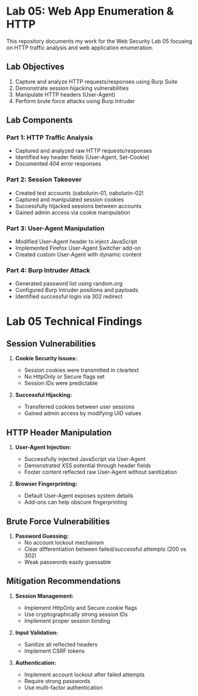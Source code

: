 # Lab 05: Web App Enumeration & HTTP

This repository documents my work for the Web Security Lab 05 focusing on HTTP traffic analysis and web application enumeration.

## Lab Objectives
1. Capture and analyze HTTP requests/responses using Burp Suite
2. Demonstrate session hijacking vulnerabilities
3. Manipulate HTTP headers (User-Agent)
4. Perform brute force attacks using Burp Intruder

## Lab Components

### Part 1: HTTP Traffic Analysis
- Captured and analyzed raw HTTP requests/responses
- Identified key header fields (User-Agent, Set-Cookie)
- Documented 404 error responses

### Part 2: Session Takeover
- Created test accounts (oabolurin-01, oabolurin-02)
- Captured and manipulated session cookies
- Successfully hijacked sessions between accounts
- Gained admin access via cookie manipulation

### Part 3: User-Agent Manipulation
- Modified User-Agent header to inject JavaScript
- Implemented Firefox User-Agent Switcher add-on
- Created custom User-Agent with dynamic content

### Part 4: Burp Intruder Attack
- Generated password list using random.org
- Configured Burp Intruder positions and payloads
- Identified successful login via 302 redirect


# Lab 05 Technical Findings

## Session Vulnerabilities
1. **Cookie Security Issues:**
   - Session cookies were transmitted in cleartext
   - No HttpOnly or Secure flags set
   - Session IDs were predictable

2. **Successful Hijacking:**
   - Transferred cookies between user sessions
   - Gained admin access by modifying UID values

## HTTP Header Manipulation
1. **User-Agent Injection:**
   - Successfully injected JavaScript via User-Agent
   - Demonstrated XSS potential through header fields
   - Footer content reflected raw User-Agent without sanitization

2. **Browser Fingerprinting:**
   - Default User-Agent exposes system details
   - Add-ons can help obscure fingerprinting

## Brute Force Vulnerabilities
1. **Password Guessing:**
   - No account lockout mechanism
   - Clear differentiation between failed/successful attempts (200 vs 302)
   - Weak passwords easily guessable

## Mitigation Recommendations
1. **Session Management:**
   - Implement HttpOnly and Secure cookie flags
   - Use cryptographically strong session IDs
   - Implement proper session binding

2. **Input Validation:**
   - Sanitize all reflected headers
   - Implement CSRF tokens

3. **Authentication:**
   - Implement account lockout after failed attempts
   - Require strong passwords
   - Use multi-factor authentication
